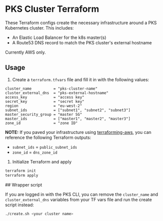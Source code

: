 # PKS Cluster Terraform

These Terraform configs create the necessary infrastructure around a PKS Kubernetes cluster.
This includes:

+ An Elastic Load Balancer for the k8s master(s)
+ A Route53 DNS record to match the PKS cluster's external hostname

Currently AWS only.

## Usage

1. Create a `terraform.tfvars` file and fill it in with the following values:

```
cluster_name          = "pks-cluster-name"
cluster_external_dns  = "pks-external-hostname"
access_key            = "access key"
secret_key            = "secret key"
region                = "eu-west-2"
subnet_ids            = ["subnet1", "subnet2", "subnet3"]
master_security_group = "master SG"
master_ids            = ["master1", "master2", "master3"]
zone_id               = "zone ID"
```

**NOTE:** If you paved your infrastructure using [terraforming-aws](https://github.com/pivotal-cf/terraforming-aws), you can reference the following Terraform outputs:
+ `subnet_ids` = `public_subnet_ids`
+ `zone_id` = `dns_zone_id`

1. Initialize Terraform and apply

```bash
terraform init
terraform apply
```

## Wrapper script

If you are logged in with the PKS CLI, you can remove the `cluster_name` and `cluster_external_dns` variables from your TF vars file and run the create script instead:

```bash
./create.sh <your cluster name>
```
